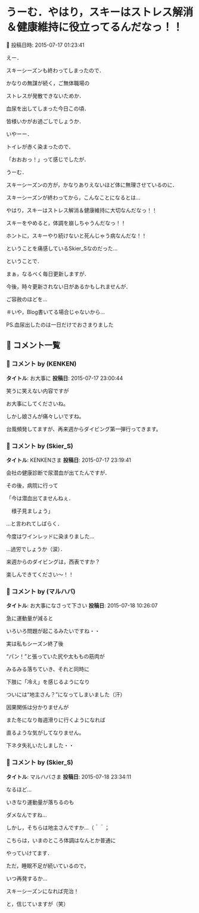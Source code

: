 # うーむ．やはり，スキーはストレス解消＆健康維持に役立ってるんだなっ！！

📅 投稿日時: 2015-07-17 01:23:41

えー．


スキーシーズンも終わってしまったので．





かなりの無謀が続く，ご無体職場の


ストレスが発散できないためか．


血尿を出してしまった今日この頃．


皆様いかがお過ごしでしょうか．





いやーー．


トイレが赤く染まったので．


「おおおっ！」って感じでしたが．


うーむ．


スキーシーズンの方が，かなりありえないほど体に無理させているのに．


スキーシーズンが終わってから，こんなことになるとは…





やはり，スキーはストレス解消＆健康維持に大切なんだなっ！！


スキーをやめると，体調を崩しちゃうんだなっ！！


ホントに，スキーやり続けないと死んじゃう病なんだな！！


ということを痛感しているSkier_Sなのだった…





ということで．


まぁ，なるべく毎日更新しますが．


今後，時々更新されない日があるかもしれませんが．


ご容赦のほどを…





＃いや，Blog書いてる場合じゃないから…





PS.血尿出したのは一日だけでおさまりました

## 💬 コメント一覧

### 💬 コメント by (KENKEN)
**タイトル**: お大事に
**投稿日**: 2015-07-17 23:00:44

笑うに笑えない内容ですが

お大事にしてくださいね。

しかし娘さんが痛々しいですね。

台風頻発してますが、再来週からダイビング第一弾行ってきます。

### 💬 コメント by (Skier_S)
**タイトル**: KENKENさま
**投稿日**: 2015-07-17 23:19:41

会社の健康診断で尿潜血が出てたんですが．

その後，病院に行って

「今は潜血出てませんねぇ．

　様子見ましょう」

…と言われてしばらく．

今度はワインレッドに染まりました…

…過労でしょうか（涙）．



来週からのダイビングは，西表ですか？

楽しんできてください～！！

### 💬 コメント by (マルハバ)
**タイトル**: お大事になさって下さい
**投稿日**: 2015-07-18 10:26:07

急に運動量が減ると

いろいろ問題が起こるみたいですね・・



実は私もシーズン終了後

“パン！”と張っていた尻や太ももの筋肉が

みるみる落ちていき、それと同時に

下肢に「冷え」を感じるようになり

ついには“地主さん？”になってしまいました（汗）



因果関係は分かりませんが

また冬になり毎週滑りに行くようになれば

直るような気がしてなりません。



下ネタ失礼いたしました・・

### 💬 コメント by (Skier_S)
**タイトル**: マルハバさま
**投稿日**: 2015-07-18 23:34:11

なるほど…

いきなり運動量が落ちるのも

ダメなんですね…

しかし，そちらは地主さんですか…（＾＾；



こちらは，いまのところ体調はなんとか普通に

やっていけてます．

ただ，睡眠不足が続いているので，

いつ再発するか…



スキーシーズンになれば完治！

と，信じていますが（笑）

